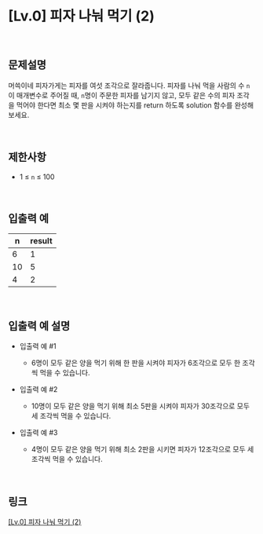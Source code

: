 # [Lv.0] 피자 나눠 먹기 (2)

<br>

## 문제설명
머쓱이네 피자가게는 피자를 여섯 조각으로 잘라줍니다. 피자를 나눠 먹을 사람의 수 `n`이 매개변수로 주어질 때, `n`명이 주문한 피자를 남기지 않고, 모두 같은 수의 피자 조각을 먹어야 한다면 최소 몇 판을 시켜야 하는지를 return 하도록 solution 함수를 완성해 보세요.

<br>

## 제한사항
- 1 ≤ `n` ≤ 100

<br>

## 입출력 예
| n | result |
|---|---|
| 6 | 1 |
| 10 | 5 |
| 4 | 2 |

<br>

## 입출력 예 설명
- 입출력 예 #1
    - 6명이 모두 같은 양을 먹기 위해 한 판을 시켜야 피자가 6조각으로 모두 한 조각씩 먹을 수 있습니다.

- 입출력 예 #2
    - 10명이 모두 같은 양을 먹기 위해 최소 5판을 시켜야 피자가 30조각으로 모두 세 조각씩 먹을 수 있습니다.

- 입출력 예 #3
    - 4명이 모두 같은 양을 먹기 위해 최소 2판을 시키면 피자가 12조각으로 모두 세 조각씩 먹을 수 있습니다.

<br>

## 링크
[[Lv.0] 피자 나눠 먹기 (2)](https://school.programmers.co.kr/learn/courses/30/lessons/120815)
